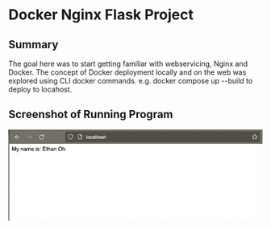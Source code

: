 # Docker Nginx Flask Project 

## Summary

The goal here was to start getting familiar with webservicing, Nginx and Docker. The concept of Docker deployment locally and on the web was explored using CLI docker commands. e.g. docker compose up --build to deploy to locahost.


## Screenshot of Running Program

![Running Program](screenshots/running-program.png)
